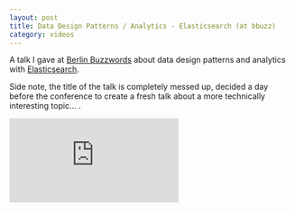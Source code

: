 ```yaml
---
layout: post
title: Data Design Patterns / Analytics - Elasticsearch (at bbuzz)
category: videos
---
```


A talk I gave at [Berlin Buzzwords](http://berlinbuzzwords.de) about data design patterns and analytics with [Elasticsearch](http://www.elasticsearch.org).

Side note, the title of the talk is completely messed up, decided a day before the conference to create a fresh talk about a more technically interesting topic... .

<iframe src="http://player.vimeo.com/video/44716955?title=0&amp;byline=0&amp;portrait=0" frameborder="0"></iframe>